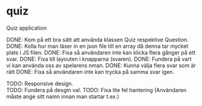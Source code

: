 # quiz
Quiz application


DONE: Kom på ett bra sätt att använda klassen Quiz respektive Question.
DONE: Kolla hur man läser in en json file till en array då denna tar mycket plats i JS filen. 
DONE: Fixa så användaren inte kan klicka flera gånger på ett svar. 
DONE: Fixa till layouten i knapparna (svaren). 
DONE: Fundera på vart vi kan använda oss av spelarens nman. 
DONE: Kunna välja flera svar som är rätt
DONE: Fixa så användaren inte kan trycka på samma svar igen. 

TODO: Responsive design.  
TODO: Fundera på desgin val. 
TODO: Fixa lite fel hantering (Användaren måste ange sitt namn innan man startar t.ex.)
